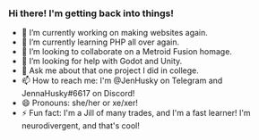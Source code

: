 ### Hi there! I'm getting back into things!

- 🔭 I’m currently working on making websites again.
- 🌱 I’m currently learning PHP all over again.
- 👯 I’m looking to collaborate on a Metroid Fusion homage.
- 🤔 I’m looking for help with Godot and Unity.
- 💬 Ask me about that one project I did in college.
- 📫 How to reach me: I'm @JenHusky on Telegram and JennaHusky#6617 on Discord!
- 😄 Pronouns: she/her or xe/xer!
- ⚡ Fun fact: I'm a Jill of many trades, and I'm a fast learner! I'm neurodivergent, and that's cool!

<!--
**Kor0j/Kor0j** is a ✨ _special_ ✨ repository because its `README.md` (this file) appears on your GitHub profile.

Here are some ideas to get you started:

- 🔭 I’m currently working on ...
- 🌱 I’m currently learning ...
- 👯 I’m looking to collaborate on ...
- 🤔 I’m looking for help with ...
- 💬 Ask me about ...
- 📫 How to reach me: ...
- 😄 Pronouns: ...
- ⚡ Fun fact: ...
-->
